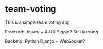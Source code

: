 # team-voting
This is a simple team voting app.

Frontend: Jquery + AJAX ? gojs ? Still learning

Backend: Python Django + WebSocket?

